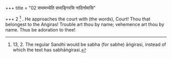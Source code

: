 +++
title = "02 सभामभ्येति सभाङ्गिरसि नादिर्नामासि"

+++
2 [^1] . He approaches the court with (the words), Court! Thou that belongest to the Aṅgiras! Trouble art thou by name; vehemence art thou by name. Thus be adoration to thee!


[^1]:  13, 2. The regular Sandhi would be sabha (for sabhe) āṅgirasi, instead of which the text has sabhāṅgirasi.

